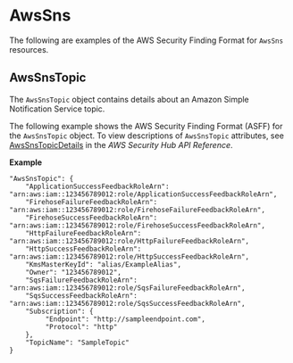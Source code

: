 # AwsSns<a name="asff-resourcedetails-awssns"></a>

The following are examples of the AWS Security Finding Format for `AwsSns` resources\.

## AwsSnsTopic<a name="asff-resourcedetails-awssnstopic"></a>

The `AwsSnsTopic` object contains details about an Amazon Simple Notification Service topic\.

The following example shows the AWS Security Finding Format \(ASFF\) for the `AwsSnsTopic` object\. To view descriptions of `AwsSnsTopic` attributes, see [AwsSnsTopicDetails](https://docs.aws.amazon.com/securityhub/1.0/APIReference/API_AwsSnsTopicDetails.html) in the *AWS Security Hub API Reference*\.

**Example**

```
"AwsSnsTopic": {
    "ApplicationSuccessFeedbackRoleArn": "arn:aws:iam::123456789012:role/ApplicationSuccessFeedbackRoleArn",                        
    "FirehoseFailureFeedbackRoleArn": "arn:aws:iam::123456789012:role/FirehoseFailureFeedbackRoleArn",
    "FirehoseSuccessFeedbackRoleArn": "arn:aws:iam::123456789012:role/FirehoseSuccessFeedbackRoleArn",
    "HttpFailureFeedbackRoleArn": "arn:aws:iam::123456789012:role/HttpFailureFeedbackRoleArn",
    "HttpSuccessFeedbackRoleArn": "arn:aws:iam::123456789012:role/HttpSuccessFeedbackRoleArn",                         
    "KmsMasterKeyId": "alias/ExampleAlias",
    "Owner": "123456789012",
    "SqsFailureFeedbackRoleArn": "arn:aws:iam::123456789012:role/SqsFailureFeedbackRoleArn",
    "SqsSuccessFeedbackRoleArn": "arn:aws:iam::123456789012:role/SqsSuccessFeedbackRoleArn",                         
    "Subscription": {
         "Endpoint": "http://sampleendpoint.com",
         "Protocol": "http"
    },
    "TopicName": "SampleTopic"
}
```